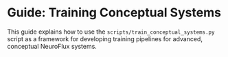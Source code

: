 # Guide: Training Conceptual Systems

This guide explains how to use the `scripts/train_conceptual_systems.py` script as a framework for developing training pipelines for advanced, conceptual NeuroFlux systems.
